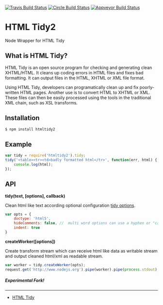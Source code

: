 [![Travis Build Status](http://img.shields.io/travis/c0b41/htmltidy2.svg?style=flat-square)](https://travis-ci.org/c0b41/htmltidy2) [![Circle Build Status](https://img.shields.io/circleci/project/c0b41/htmltidy2.svg?style=flat-square)](https://circleci.com/gh/c0b41/htmltidy2) [![Appveyor Build Status](https://img.shields.io/appveyor/ci/c0b41/htmltidy2.svg?style=flat-square)](https://ci.appveyor.com/project/c0b41/htmltidy2) 


HTML Tidy2
=========

Node Wrapper for HTML Tidy

What is HTML Tidy?
-----------------
HTML Tidy is an open source program for checking and generating clean XHTML/HTML.
It cleans up coding errors in HTML files and fixes bad formatting.
It can output files in the HTML, XHTML or XML file format.

Using HTML Tidy, developers can programatically clean up and fix poorly-written HTML pages.
Another use is to convert HTML to XHTML or XML.
These files can then be easily processed using the tools in the traditional XML chain,
such as XSL transforms.

Installation
------------
```sh
$ npm install htmltidy2
```

Example
-------

```javascript
var tidy = require('htmltidy2').tidy;
tidy('<table><tr><td>badly formatted html</tr>', function(err, html) {
    console.log(html);
});
```

API
---
__tidy(text, [options], callback)__

Clean html like text according optional configuration [tidy options](http://api.html-tidy.org/tidy/tidylib_api_5.6.0/tidy_quickref.html).

```javascript
var opts = {
    doctype: 'html5',
    hideComments: false, //  multi word options can use a hyphen or "camel case"
    indent: true
}
```
__createWorker([options])__

Create transform stream which can receive html like data as writable stream and output cleaned html/xml as readable stream.

```javascript
var worker = tidy.createWorker(opts);
request.get('http://www.nodejs.org').pipe(worker).pipe(process.stdout);
```

##### Experimental Fork!
-------
* [HTML Tidy](https://github.com/vavere/htmltidy)
